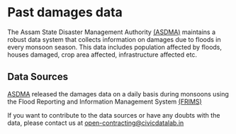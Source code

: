 # Past damages data
The Assam State Disaster Management Authority [(ASDMA)](http://sdmassam.nic.in/) maintains a robust data system that collects information on damages due to floods in every monsoon season. This data includes population affected by floods, houses damaged, crop area affected, infrastructure affected etc.

## Data Sources
[ASDMA](http://sdmassam.nic.in/) released the damages data on a daily basis during monsoons using the Flood Reporting and Information Management System [(FRIMS)](http://www.asdma.gov.in/reports.html)

If you want to contribute to the data sources or have any doubts with the data, please contact us at open-contracting@civicdatalab.in